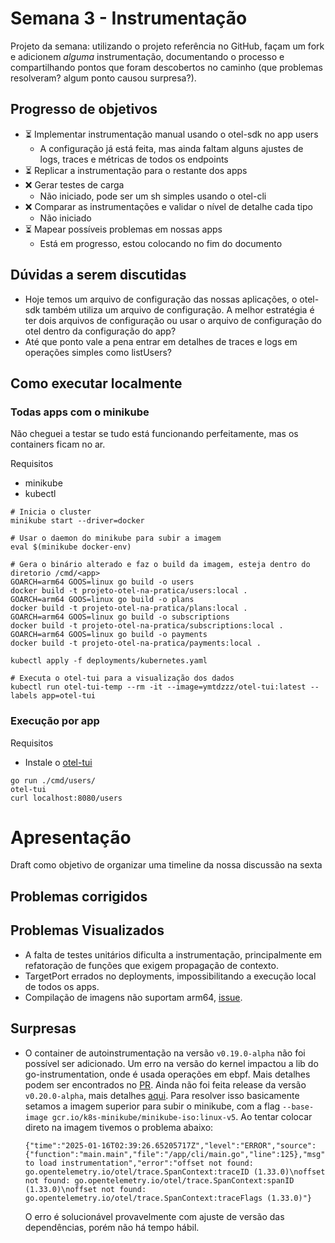 # Semana 3 - Instrumentação

Projeto da semana: utilizando o projeto referência no GitHub, façam um fork e adicionem _alguma_ instrumentação, documentando o processo e compartilhando pontos que foram descobertos no caminho (que problemas resolveram? algum ponto causou surpresa?).

## Progresso de objetivos
- ⏳  Implementar instrumentação manual usando o otel-sdk no app users
    - A configuração já está feita, mas ainda faltam alguns ajustes de logs, traces e métricas de todos os endpoints
- ⏳  Replicar a instrumentação para o restante dos apps
- ❌ Gerar testes de carga
    - Não iniciado, pode ser um sh simples usando o otel-cli
- ❌ Comparar as instrumentações e validar o nível de detalhe cada tipo
    - Não iniciado
- ⏳ Mapear possíveis problemas em nossas apps
    - Está em progresso, estou colocando no fim do documento

## Dúvidas a serem discutidas
- Hoje temos um arquivo de configuração das nossas aplicações, o otel-sdk também utiliza um arquivo de configuração. A melhor estratégia é ter dois arquivos de configuração ou usar o arquivo de configuração do otel dentro da configuração do app?
- Até que ponto vale a pena entrar em detalhes de traces e logs em operações simples como listUsers?


## Como executar localmente 
### Todas apps com o minikube

Não cheguei a testar se tudo está funcionando perfeitamente, mas os containers ficam no ar.

Requisitos
- minikube
- kubectl

```terminal
# Inicia o cluster
minikube start --driver=docker

# Usar o daemon do minikube para subir a imagem
eval $(minikube docker-env)

# Gera o binário alterado e faz o build da imagem, esteja dentro do diretorio /cmd/<app>
GOARCH=arm64 GOOS=linux go build -o users
docker build -t projeto-otel-na-pratica/users:local .
GOARCH=arm64 GOOS=linux go build -o plans
docker build -t projeto-otel-na-pratica/plans:local .
GOARCH=arm64 GOOS=linux go build -o subscriptions
docker build -t projeto-otel-na-pratica/subscriptions:local .
GOARCH=arm64 GOOS=linux go build -o payments
docker build -t projeto-otel-na-pratica/payments:local .

kubectl apply -f deployments/kubernetes.yaml

# Executa o otel-tui para a visualização dos dados
kubectl run otel-tui-temp --rm -it --image=ymtdzzz/otel-tui:latest --labels app=otel-tui
```

### Execução por app

Requisitos
- Instale o [otel-tui](https://github.com/ymtdzzz/otel-tui?tab=readme-ov-file#homebrew)

```
go run ./cmd/users/
otel-tui
curl localhost:8080/users
```

# Apresentação
Draft como objetivo de organizar uma timeline da nossa discussão na sexta

## Problemas corrigidos

## Problemas Visualizados
- A falta de testes unitários dificulta a instrumentação, principalmente em refatoração de funções que exigem propagação de contexto.
- TargetPort errados no deployments, impossibilitando a execução local de todos os apps.
- Compilação de imagens não suportam arm64, [issue](https://github.com/dosedetelemetria/projeto-otel-na-pratica/issues/13).

## Surpresas
- O container de autoinstrumentação na versão `v0.19.0-alpha` não foi possível ser adicionado. Um erro na versão do kernel impactou a lib do go-instrumentation, onde é usada operações em ebpf. Mais detalhes podem ser encontrados no [PR](https://github.com/open-telemetry/opentelemetry-go-instrumentation/pull/1567). Ainda não foi feita release da versão `v0.20.0-alpha`, mais detalhes [aqui](https://github.com/open-telemetry/opentelemetry-go-instrumentation/milestone/17). Para resolver isso basicamente setamos a imagem superior para subir o minikube, com a flag `--base-image gcr.io/k8s-minikube/minikube-iso:linux-v5`. Ao tentar colocar direto na imagem tivemos o problema abaixo:
    ```
    {"time":"2025-01-16T02:39:26.65205717Z","level":"ERROR","source":{"function":"main.main","file":"/app/cli/main.go","line":125},"msg":"failed to load instrumentation","error":"offset not found: go.opentelemetry.io/otel/trace.SpanContext:traceID (1.33.0)\noffset not found: go.opentelemetry.io/otel/trace.SpanContext:spanID (1.33.0)\noffset not found: go.opentelemetry.io/otel/trace.SpanContext:traceFlags (1.33.0)"}
    ```
    O erro é solucionável provavelmente com ajuste de versão das dependências, porém não há tempo hábil.
